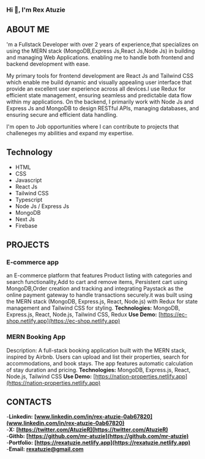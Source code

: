 ### Hi 👋, I'm Rex Atuzie

## ABOUT ME
'm a Fullstack Developer with over 2 years of experience,that specializes on using the MERN stack (MongoDB,Express Js,React Js,Node Js) in building and managing Web Applications. enabling me to handle both frontend and backend development with ease.

My primary tools for frontend development are React Js and Tailwind CSS which enable me build dynamic and visually appealing user interface that provide an excellent user experience across all devices.I use Redux for efficient state management, ensuring seamless and predictable data flow within my applications.
On the backend, I primarily work with Node Js and Express Js and MongoDB to design RESTful APIs, managing databases, and ensuring secure and efficient data handling.

I'm open to Job opportunities where I can contribute to projects that challeneges my abilities and expand my expertise.

## Technology
- HTML
- CSS
- Javascript
- React Js
- Tailwind CSS
- Typescript
- Node Js / Express Js
- MongoDB
- Next Js
- Firebase

## PROJECTS
### E-commerce app
 an E-commerce platform that features Product listing with categories and search functionality,Add to cart and remove items, Persistent cart using MongoDB,Order creation and tracking and integrating Paystack as the online payment gateway to handle transactions securely.it was built using the MERN stack (MongoDB, Express.js, React, Node.js) with Redux for state management and Tailwind CSS for styling.
**Technologies:** MongoDB, Express.js, React, Node.js, Tailwind CSS, Redux
**Use Demo:** [https://ec-shop.netlify.app](https://ec-shop.netlify.app)

### MERN Booking App
Description: A full-stack booking application built with the MERN stack, inspired by Airbnb. Users can upload and list their properties, search for accommodations, and book stays. The app features automatic calculation of stay duration and pricing.
**Technologies:** MongoDB, Express.js, React, Node.js, Tailwind CSS
**Use Demo:** [https://nation-properties.netlify.app](https://nation-properties.netlify.app)

## CONTACTS
-**Linkedin:**  **[www.linkedin.com/in/rex-atuzie-0ab67820](www.linkedin.com/in/rex-atuzie-0ab67820)** <br/>
-**X:** **[https://twitter.com/AtuzieR](https://twitter.com/AtuzieR)** <br/>
-**Githb:** **[https://github.com/mr-atuzie](https://github.com/mr-atuzie)** <br/>
-**Portfolio:** **[https://rexatuzie.netlify.app](https://rexatuzie.netlify.app)** <br/>
-**Email:** **[rexatuzie@gmail.com](rexatuzie@gmail.com)**

